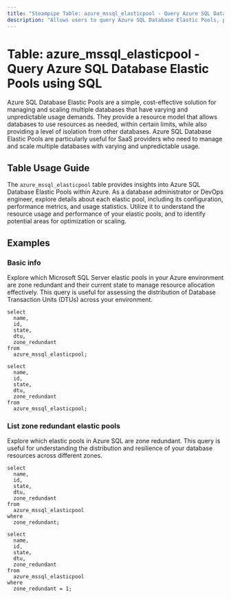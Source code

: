 ```yaml
---
title: "Steampipe Table: azure_mssql_elasticpool - Query Azure SQL Database Elastic Pools using SQL"
description: "Allows users to query Azure SQL Database Elastic Pools, providing insights into their configuration, performance, and usage statistics."
---
```


# Table: azure_mssql_elasticpool - Query Azure SQL Database Elastic Pools using SQL

Azure SQL Database Elastic Pools are a simple, cost-effective solution for managing and scaling multiple databases that have varying and unpredictable usage demands. They provide a resource model that allows databases to use resources as needed, within certain limits, while also providing a level of isolation from other databases. Azure SQL Database Elastic Pools are particularly useful for SaaS providers who need to manage and scale multiple databases with varying and unpredictable usage.

## Table Usage Guide

The `azure_mssql_elasticpool` table provides insights into Azure SQL Database Elastic Pools within Azure. As a database administrator or DevOps engineer, explore details about each elastic pool, including its configuration, performance metrics, and usage statistics. Utilize it to understand the resource usage and performance of your elastic pools, and to identify potential areas for optimization or scaling.

## Examples

### Basic info
Explore which Microsoft SQL Server elastic pools in your Azure environment are zone redundant and their current state to manage resource allocation effectively. This query is useful for assessing the distribution of Database Transaction Units (DTUs) across your environment.

```sql+postgres
select
  name,
  id,
  state,
  dtu,
  zone_redundant
from
  azure_mssql_elasticpool;
```

```sql+sqlite
select
  name,
  id,
  state,
  dtu,
  zone_redundant
from
  azure_mssql_elasticpool;
```

### List zone redundant elastic pools
Explore which elastic pools in Azure SQL are zone redundant. This query is useful for understanding the distribution and resilience of your database resources across different zones.

```sql+postgres
select
  name,
  id,
  state,
  dtu,
  zone_redundant
from
  azure_mssql_elasticpool
where
  zone_redundant;
```

```sql+sqlite
select
  name,
  id,
  state,
  dtu,
  zone_redundant
from
  azure_mssql_elasticpool
where
  zone_redundant = 1;
```